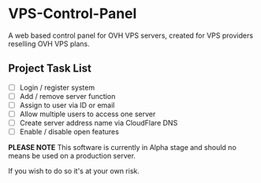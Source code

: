 # VPS-Control-Panel
A web based control panel for OVH VPS servers, created for VPS providers reselling OVH VPS plans.

## Project Task List
- [ ] Login / register system
- [ ] Add / remove server function
- [ ] Assign to user via ID or email
- [ ] Allow multiple users to access one server
- [ ] Create server address name via CloudFlare DNS
- [ ] Enable / disable open features

**PLEASE NOTE**
This software is currently in Alpha stage and should no means be used on a production server.

If you wish to do so it's at your own risk.
